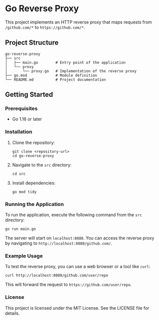 # Go Reverse Proxy

This project implements an HTTP reverse proxy that maps requests from `/github.com/*` to `https://github.com/*`. 

## Project Structure

```
go-reverse-proxy
├── src
│   ├── main.go        # Entry point of the application
│   └── proxy
│       └── proxy.go   # Implementation of the reverse proxy
├── go.mod             # Module definition
└── README.md          # Project documentation
```

## Getting Started

### Prerequisites

- Go 1.16 or later

### Installation

1. Clone the repository:
   ```
   git clone <repository-url>
   cd go-reverse-proxy
   ```

2. Navigate to the `src` directory:
   ```
   cd src
   ```

3. Install dependencies:
   ```
   go mod tidy
   ```

### Running the Application

To run the application, execute the following command from the `src` directory:

```
go run main.go
```

The server will start on `localhost:8080`. You can access the reverse proxy by navigating to `http://localhost:8080/github.com/`.

### Example Usage

To test the reverse proxy, you can use a web browser or a tool like `curl`:

```
curl http://localhost:8080/github.com/user/repo
```

This will forward the request to `https://github.com/user/repo`.

### License

This project is licensed under the MIT License. See the LICENSE file for details.